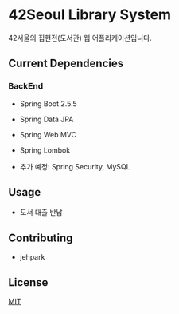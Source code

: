 # 42Seoul Library System

42서울의 집현전(도서관) 웹 어플리케이션입니다.

## Current Dependencies

### BackEnd
- Spring Boot 2.5.5
- Spring Data JPA
- Spring Web MVC
- Spring Lombok

- 추가 예정: Spring Security, MySQL

## Usage
- 도서 대출 반납

## Contributing
- jehpark

## License
[MIT](https://choosealicense.com/licenses/mit/)
